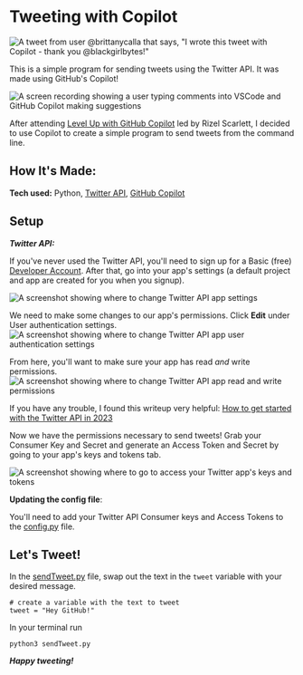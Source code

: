 # Tweeting with Copilot

![A tweet from user @brittanycalla that says, "I wrote this tweet with Copilot - thank you @blackgirlbytes!"](https://i.ibb.co/MR4Nq3b/copilot-tweet.webp)

This is a simple program for sending tweets using the Twitter API. It was made using GitHub's Copilot!


![A screen recording showing a user typing comments into VSCode and GitHub Copilot making suggestions](https://drive.google.com/uc?export=view&id=12g-GPZzNyEh5dY0TFUxtZL6gCoHsq9Io)

After attending [Level Up with GitHub Copilot](https://learning.oreilly.com/live-events/level-up-with-github-copilot/0636920090759/0636920090758) led by Rizel Scarlett, I decided to use Copilot to create a simple program to send tweets from the command line.

## How It's Made:

**Tech used:** Python, [Twitter API](https://developer.twitter.com/en/docs/twitter-api), [GitHub Copilot](https://github.com/features/copilot)

## Setup
***Twitter API:***

If you've never used the Twitter API, you'll need to sign up for a Basic (free) [Developer Account](https://developer.twitter.com/en/portal/products/free). 
After that, go into your app's settings (a default project and app are created for you when you signup).

![A screenshot showing where to change Twitter API app settings](https://i.ibb.co/yY6tTx0/Screen-Shot-2023-04-04-at-3-43-49-PM.png)

We need to make some changes to our app's permissions. Click **Edit** under User authentication settings.
![A screenshot showing where to change Twitter API app user authentication settings](https://i.ibb.co/9qgbPJG/Screen-Shot-2023-04-04-at-3-44-04-PM.png)

From here, you'll want to make sure your app has read *and* write permissions.
![A screenshot showing where to change Twitter API app read and write permissions](https://i.ibb.co/DrN1Skm/Screen-Shot-2023-04-04-at-3-44-17-PM.png)

If you have any trouble, I found this writeup very helpful: [How to get started with the Twitter API in 2023](https://medium.com/@yassinetahri/how-to-get-started-with-the-twitter-api-in-2022-34b8f1d0d73a#:~:text=Click%20on%20the%20'Create%20a,content%20and%20status%20code%20201.)

Now we have the permissions necessary to send tweets! 
Grab your Consumer Key and Secret and generate an Access Token and Secret by going to your app's keys and tokens tab.

![A screenshot showing where to go to access your Twitter app's keys and tokens](https://i.ibb.co/VWD5Z7L/Screen-Shot-2023-04-04-at-4-00-37-PM.png)

**Updating the config file**: 

You'll need to add your Twitter API Consumer keys and Access Tokens to the [config.py](https://github.com/brittanycalla/send-tweets/blob/main/config.py) file.

## Let's Tweet!
In the [sendTweet.py](https://github.com/brittanycalla/send-tweets/blob/main/sendTweet.py) file, swap out the text in the `tweet` variable with your desired message.
```
# create a variable with the text to tweet
tweet = "Hey GitHub!"
```

In your terminal run
```
python3 sendTweet.py
```

***Happy tweeting!***
